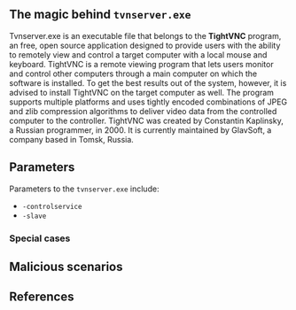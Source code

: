 ## The magic behind ```tvnserver.exe```
Tvnserver.exe is an executable file that belongs to the **TightVNC** program, an free, open source application designed to provide users with the ability to remotely view and control a target computer with a local mouse and keyboard. 
TightVNC is a remote viewing program that lets users monitor and control other computers through a main computer on which the software is installed. To get the best results out of the system, however, it is advised to install TightVNC on the target computer as well. 
The program supports multiple platforms and uses tightly encoded combinations of JPEG and zlib compression algorithms to deliver video data from the controlled computer to the controller. 
TightVNC was created by Constantin Kaplinsky, a Russian programmer, in 2000. It is currently maintained by GlavSoft, a company based in Tomsk, Russia.

## Parameters
Parameters to the ```tvnserver.exe``` include:

* ```-controlservice``` 
* ```-slave``` 


### Special cases

## Malicious scenarios

## References
